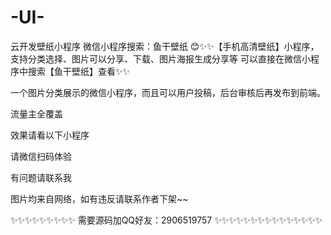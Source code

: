 # -UI-
云开发壁纸小程序
微信小程序搜索：鱼干壁纸
😊✨✨【手机高清壁纸】小程序，支持分类选择、图片可以分享、下载、图片海报生成分享等 可以直接在微信小程序中搜索【鱼干壁纸】查看✨✨

一个图片分类展示的微信小程序，而且可以用户投稿，后台审核后再发布到前端。

流量主全覆盖

效果请看以下小程序

请微信扫码体验

有问题请联系我

图片均来自网络，如有违反请联系作者下架~~

✨✨✨✨✨✨✨✨✨ 需要源码加QQ好友：2906519757 ✨✨✨✨✨✨✨✨✨✨✨✨✨✨✨
